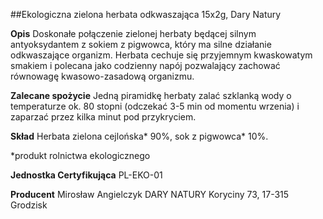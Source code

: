 ##Ekologiczna zielona herbata odkwaszająca 15x2g, Dary Natury

**Opis** Doskonałe połączenie zielonej herbaty będącej silnym antyoksydantem z sokiem z pigwowca, który ma silne działanie odkwaszające organizm. Herbata cechuje się przyjemnym kwaskowatym smakiem i polecana jako codzienny napój pozwalający zachować równowagę kwasowo-zasadową organizmu.

**Zalecane spożycie** Jedną piramidkę herbaty zalać szklanką wody o temperaturze ok. 80 stopni (odczekać 3-5 min od momentu wrzenia) i zaparzać przez kilka minut pod przykryciem.

**Skład** Herbata zielona cejlońska\* 90%, sok z pigwowca\* 10%.  

\*produkt rolnictwa ekologicznego

**Jednostka Certyfikująca** PL-EKO-01

**Producent** Mirosław Angielczyk DARY NATURY
Koryciny 73, 17-315 Grodzisk
